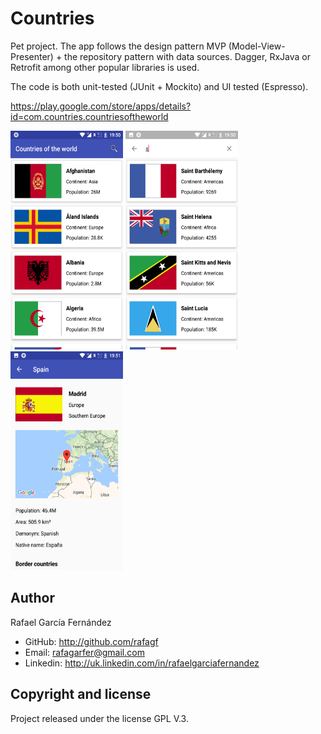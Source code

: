 # Countries

Pet project. The app follows the design pattern MVP (Model-View-Presenter) + the repository pattern with data sources. Dagger, RxJava or Retrofit among other popular libraries is used.

The code is both unit-tested (JUnit + Mockito) and UI tested (Espresso).

https://play.google.com/store/apps/details?id=com.countries.countriesoftheworld

<img src="https://raw.githubusercontent.com/Rafagf/CountriesMVP/868d5130a92c1c828828a89d1e8c06881f5e0050/screenshot1.png" width="180" height="350" />
<img src="https://raw.githubusercontent.com/Rafagf/CountriesMVP/868d5130a92c1c828828a89d1e8c06881f5e0050/screenshot2.png" width="180" height="350" />
<img src="https://raw.githubusercontent.com/Rafagf/CountriesMVP/868d5130a92c1c828828a89d1e8c06881f5e0050/screenshot3.png" width="180" height="350" />


## Author

Rafael García Fernández

* GitHub: http://github.com/rafagf
* Email: rafagarfer@gmail.com
* Linkedin: http://uk.linkedin.com/in/rafaelgarciafernandez

## Copyright and license

Project released under the license GPL V.3.
